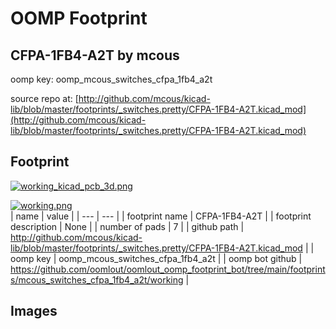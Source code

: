 # OOMP Footprint  
## CFPA-1FB4-A2T  by mcous  
  
oomp key: oomp_mcous_switches_cfpa_1fb4_a2t  
  
source repo at: [http://github.com/mcous/kicad-lib/blob/master/footprints/_switches.pretty/CFPA-1FB4-A2T.kicad_mod](http://github.com/mcous/kicad-lib/blob/master/footprints/_switches.pretty/CFPA-1FB4-A2T.kicad_mod)  
## Footprint  
  
[![working_kicad_pcb_3d.png](working_kicad_pcb_3d_600.png)](working_kicad_pcb_3d.png)  
  
[![working.png](working_600.png)](working.png)  
| name | value | 
| --- | --- | 
| footprint name | CFPA-1FB4-A2T | 
| footprint description | None | 
| number of pads | 7 | 
| github path | http://github.com/mcous/kicad-lib/blob/master/footprints/_switches.pretty/CFPA-1FB4-A2T.kicad_mod | 
| oomp key | oomp_mcous_switches_cfpa_1fb4_a2t | 
| oomp bot github | https://github.com/oomlout/oomlout_oomp_footprint_bot/tree/main/footprints/mcous_switches_cfpa_1fb4_a2t/working | 
## Images  
